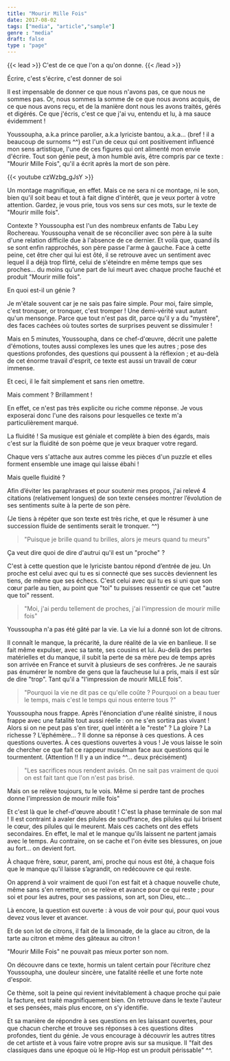 ```yaml
---
title: "Mourir Mille Fois"
date: 2017-08-02
tags: ["media", "article","sample"]
genre : "media"
draft: false
type : "page"
---
```


{{< lead >}}
C'est de ce que l'on a qu'on donne.
{{< /lead >}}

Écrire, c'est s'écrire, c'est donner de soi

Il est impensable de donner ce que nous n'avons pas, ce que nous ne sommes pas. Or, nous sommes la somme de ce que nous avons acquis, de ce que nous avons reçu, et de la manière dont nous les avons traités, gérés et digérés. Ce que j'écris, c'est ce que j'ai vu, entendu et lu, à ma sauce évidemment !

Youssoupha, a.k.a prince parolier, a.k.a lyriciste bantou, a.k.a... (bref ! il a beaucoup de surnoms ^^) est l'un de ceux qui ont positivement influencé mon sens artistique, l'une de ces figures qui ont alimenté mon envie d'écrire. Tout son génie peut, à mon humble avis, être compris par ce texte : "Mourir Mille Fois", qu'il a écrit après la mort de son père.

{{< youtube czWzbg_gJsY >}}

Un montage magnifique, en effet. Mais ce ne sera ni ce montage, ni le son, bien qu'il soit beau et tout à fait digne d'intérêt, que je veux porter à votre attention. Gardez, je vous prie, tous vos sens sur ces mots, sur le texte de "Mourir mille fois".

Contexte ?
Youssoupha est l'un des nombreux enfants de Tabu Ley Rochereau. Youssoupha venait de se réconcilier avec son père à la suite d'une relation difficile due à l'absence de ce dernier. Et voilà que, quand ils se sont enfin rapprochés, son père passe l'arme à gauche. Face à cette peine, cet être cher qui lui est ôté, il se retrouve avec un sentiment avec lequel il a déjà trop flirté, celui de s'éteindre en même temps que ses proches... du moins qu'une part de lui meurt avec chaque proche fauché et produit "Mourir mille fois".

En quoi est-il un génie ?

Je m'étale souvent car je ne sais pas faire simple. Pour moi, faire simple, c'est tronquer, or tronquer, c'est tromper ! Une demi-vérité vaut autant qu'un mensonge. Parce que tout n'est pas dit, parce qu'il y a du "mystère", des faces cachées où toutes sortes de surprises peuvent se dissimuler !

Mais en 5 minutes, Youssoupha, dans ce chef-d'œuvre, décrit une palette d'émotions, toutes aussi complexes les unes que les autres ; pose des questions profondes, des questions qui poussent à la réflexion ; et au-delà de cet énorme travail d'esprit, ce texte est aussi un travail de cœur immense.

Et ceci, il le fait simplement et sans rien omettre.

Mais comment ?
Brillamment !

En effet, ce n'est pas très explicite ou riche comme réponse. Je vous exposerai donc l'une des raisons pour lesquelles ce texte m'a particulièrement marqué.

La fluidité ! Sa musique est géniale et complète à bien des égards, mais c'est sur la fluidité de son poème que je veux braquer votre regard.

Chaque vers s'attache aux autres comme les pièces d'un puzzle et elles forment ensemble une image qui laisse ébahi !

Mais quelle fluidité ?

Afin d’éviter les paraphrases et pour soutenir mes propos, j'ai relevé 4 citations (relativement longues) de son texte censées montrer l’évolution de ses sentiments suite à la perte de son père.

(Je tiens à répéter que son texte est très riche, et que le résumer à une succession fluide de sentiments serait le tronquer. ^^)

> "Puisque je brille quand tu brilles, alors je meurs quand tu meurs"

Ça veut dire quoi de dire d'autrui qu'il est un "proche" ?

C'est à cette question que le lyriciste bantou répond d’entrée de jeu. Un proche est celui avec qui tu es si connecté que ses succès deviennent les tiens, de même que ses échecs. C'est celui avec qui tu es si uni que son cœur parle au tien, au point que "toi" tu puisses ressentir ce que cet "autre que toi" ressent.

> "Moi, j'ai perdu tellement de proches, j'ai l'impression de mourir mille fois"

Youssoupha n'a pas été gâté par la vie. La vie lui a donné son lot de citrons.

Il connaît le manque, la précarité, la dure réalité de la vie en banlieue. Il se fait même expulser, avec sa tante, ses cousins et lui. Au-delà des pertes matérielles et du manque, il subit la perte de sa mère peu de temps après son arrivée en France et survit à plusieurs de ses confrères. Je ne saurais pas énumérer le nombre de gens que la faucheuse lui a pris, mais il est sûr de dire "trop". Tant qu'il a "l'impression de mourir MILLE fois".

> "Pourquoi la vie ne dit pas ce qu'elle coûte ? Pourquoi on a beau tuer le temps, mais c'est le temps qui nous enterre tous ?"

Youssoupha nous frappe. Après l'énonciation d'une réalité sinistre, il nous frappe avec une fatalité tout aussi réelle : on ne s'en sortira pas vivant ! Alors si on ne peut pas s'en tirer, quel intérêt a le "reste" ? La gloire ? La richesse ? L’éphémère... ?
Il donne sa réponse à ces questions. À ces questions ouvertes. À ces questions ouvertes à vous !
Je vous laisse le soin de chercher ce que fait ce rappeur musulman face aux questions qui le tourmentent.
(Attention !! Il y a un indice ^^... deux précisément)

> "Les sacrifices nous rendent avisés. On ne sait pas vraiment de quoi on est fait tant que l'on n'est pas brisé.

Mais on se relève toujours, tu le vois. Même si perdre tant de proches donne l'impression de mourir mille fois"

Et c'est là que le chef-d'œuvre aboutit ! C'est la phase terminale de son mal !
Il est contraint à avaler des pilules de souffrance, des pilules qui lui brisent le cœur, des pilules qui le meurent.
Mais ces cachets ont des effets secondaires. En effet, le mal et le manque qu'ils laissent ne partent jamais avec le temps. Au contraire, on se cache et l'on évite ses blessures, on joue au fort... on devient fort.

À chaque frère, sœur, parent, ami, proche qui nous est ôté, à chaque fois que le manque qu'il laisse s’agrandit, on redécouvre ce qui reste.

On apprend à voir vraiment de quoi l'on est fait et à chaque nouvelle chute, même sans s'en remettre, on se relève et avance pour ce qui reste ; pour soi et pour les autres, pour ses passions, son art, son Dieu, etc...

Là encore, la question est ouverte : à vous de voir pour qui, pour quoi vous devez vous lever et avancer.

Et de son lot de citrons, il fait de la limonade, de la glace au citron, de la tarte au citron et même des gâteaux au citron !

"Mourir Mille Fois" ne pouvait pas mieux porter son nom.

On découvre dans ce texte, hormis un talent certain pour l’écriture chez Youssoupha, une douleur sincère, une fatalité réelle et une forte note d'espoir.

Ce thème, soit la peine qui revient inévitablement à chaque proche qui paie la facture, est traité magnifiquement bien. On retrouve dans le texte l'auteur et ses pensées, mais plus encore, on s'y identifie.

Et sa manière de répondre à ses questions en les laissant ouvertes, pour que chacun cherche et trouve ses réponses à ces questions dites profondes, tient du génie.
Je vous encourage à découvrir les autres titres de cet artiste et à vous faire votre propre avis sur sa musique.
Il "fait des classiques dans une époque où le Hip-Hop est un produit périssable" ^^.